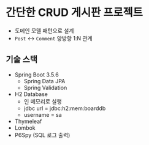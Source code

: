 # 간단한 CRUD 게시판 프로젝트
- 도메인 모델 패턴으로 설계
- `Post` ↔ `Comment` 양방향 1:N 관계

## 기술 스택
- Spring Boot 3.5.6
  - Spring Data JPA
  - Spring Validation
- H2 Database
  - 인 메모리로 실행
  - jdbc url = jdbc:h2:mem:boarddb
  - username = sa
- Thymeleaf
- Lombok
- P6Spy (SQL 로그 출력)